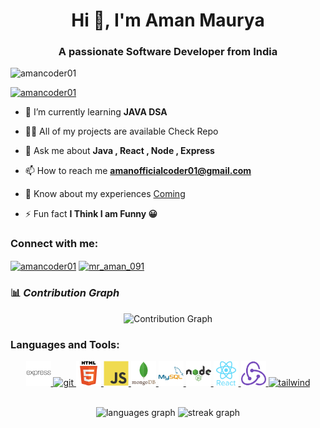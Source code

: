 <h1 align="center">Hi 👋, I'm Aman Maurya</h1>
<h3 align="center">A passionate Software Developer from India</h3>

<p align="left"> <img src="https://komarev.com/ghpvc/?username=amancoder01&label=Profile%20views&color=0e75b6&style=flat" alt="amancoder01" /> </p>

<p align="left"> <a href="https://github.com/ryo-ma/github-profile-trophy"><img src="https://github-profile-trophy.vercel.app/?username=amancoder01" alt="amancoder01" /></a> </p>

- 🌱 I’m currently learning **JAVA DSA**

- 👨‍💻 All of my projects are available Check Repo

- 💬 Ask me about  **Java , React , Node , Express**

- 📫 How to reach me **amanofficialcoder01@gmail.com**

- 📄 Know about my experiences [Coming](Coming)

- ⚡ Fun fact **I Think I am Funny 😀**

<h3 align="left">Connect with me:</h3>
<p align="left">
<a href="https://linkedin.com/in/amancoder01" target="blank"><img align="center" src="https://raw.githubusercontent.com/rahuldkjain/github-profile-readme-generator/master/src/images/icons/Social/linked-in-alt.svg" alt="amancoder01" height="30" width="40" /></a>
<a href="https://instagram.com/mr_aman_091" target="blank"><img align="center" src="https://raw.githubusercontent.com/rahuldkjain/github-profile-readme-generator/master/src/images/icons/Social/instagram.svg" alt="mr_aman_091" height="30" width="40" /></a>
</p>

### 📊 *Contribution Graph*
<p align="center">
    <img src="https://github-readme-activity-graph.vercel.app/graph?username=amancoder01&bg_color=1a1b27&color=9cf&line=5BCDEC&point=F1F0C0&hide_border=true" alt="Contribution Graph" />
</p>

<h3 align="left">Languages and Tools:</h3>
<p align="center"> <a href="https://expressjs.com" target="_blank" rel="noreferrer"> <img src="https://raw.githubusercontent.com/devicons/devicon/master/icons/express/express-original-wordmark.svg" alt="express" width="40" height="40"/> </a> <a href="https://git-scm.com/" target="_blank" rel="noreferrer"> <img src="https://www.vectorlogo.zone/logos/git-scm/git-scm-icon.svg" alt="git" width="40" height="40"/> </a> <a href="https://www.w3.org/html/" target="_blank" rel="noreferrer"> <img src="https://raw.githubusercontent.com/devicons/devicon/master/icons/html5/html5-original-wordmark.svg" alt="html5" width="40" height="40"/> </a> <a href="https://developer.mozilla.org/en-US/docs/Web/JavaScript" target="_blank" rel="noreferrer"> <img src="https://raw.githubusercontent.com/devicons/devicon/master/icons/javascript/javascript-original.svg" alt="javascript" width="40" height="40"/> </a> <a href="https://www.mongodb.com/" target="_blank" rel="noreferrer"> <img src="https://raw.githubusercontent.com/devicons/devicon/master/icons/mongodb/mongodb-original-wordmark.svg" alt="mongodb" width="40" height="40"/> </a> <a href="https://www.mysql.com/" target="_blank" rel="noreferrer"> <img src="https://raw.githubusercontent.com/devicons/devicon/master/icons/mysql/mysql-original-wordmark.svg" alt="mysql" width="40" height="40"/> </a> <a href="https://nodejs.org" target="_blank" rel="noreferrer"> <img src="https://raw.githubusercontent.com/devicons/devicon/master/icons/nodejs/nodejs-original-wordmark.svg" alt="nodejs" width="40" height="40"/> </a> <a href="https://reactjs.org/" target="_blank" rel="noreferrer"> <img src="https://raw.githubusercontent.com/devicons/devicon/master/icons/react/react-original-wordmark.svg" alt="react" width="40" height="40"/> </a> <a href="https://redux.js.org" target="_blank" rel="noreferrer"> <img src="https://raw.githubusercontent.com/devicons/devicon/master/icons/redux/redux-original.svg" alt="redux" width="40" height="40"/> </a> <a href="https://tailwindcss.com/" target="_blank" rel="noreferrer"> <img src="https://www.vectorlogo.zone/logos/tailwindcss/tailwindcss-icon.svg" alt="tailwind" width="40" height="40"/> </a> </p>
<br/>
<div align="center">
  <img src="https://github-readme-stats.vercel.app/api/top-langs?username=amancoder01&locale=en&hide_title=false&layout=compact&card_width=320&langs_count=5&theme=dracula&hide_border=false&order=2" height="140" alt="languages graph"  />
  <img src="https://streak-stats.demolab.com?user=amancoder01&locale=en&mode=daily&theme=dark&hide_border=false&border_radius=5&order=3" height="220" alt="streak graph"  />
</div>
